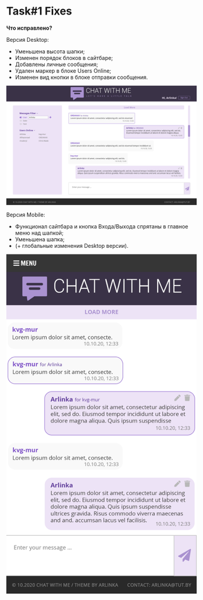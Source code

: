 # Task#1 Fixes

**Что исправлено?**

Версия Desktop:

- Уменьшена высота шапки;
- Изменен порядок блоков в сайтбаре;
- Добавлены личные сообщения;
- Удален маркер в блоке Users Online;
- Изменен вид кнопки в блоке отправки сообщения.

![](main.png)

Версия Mobile:

- Функционал сайтбара и кнопка Входа/Выхода спрятаны в главное меню над шапкой;
- Уменьшена шапка;
- (+ глобальные изменения Desktop версии).

![](mobile.png)